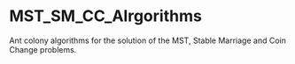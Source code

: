 # MST_SM_CC_Alrgorithms

Ant colony algorithms for the solution of the MST, Stable Marriage and Coin Change problems.
